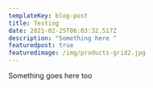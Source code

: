```yaml
---
templateKey: blog-post
title: Testing
date: 2021-02-25T06:03:32.517Z
description: "Something here "
featuredpost: true
featuredimage: /img/products-grid2.jpg
---
```

Something goes here too